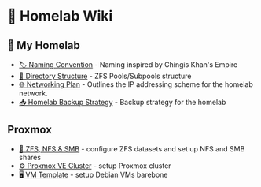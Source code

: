 # 📑 Homelab Wiki

## 🐎 My Homelab
* [🏷️ Naming Convention](./homelab/naming-convention.md) - Naming inspired by Chingis Khan's Empire
* [📁 Directory Structure](./homelab/directory-structure.md) - ZFS Pools/Subpools structure
* [🌐 Networking Plan](./homelab/ip-plan.md) - Outlines the IP addressing scheme for the homelab network.
* [📥 Homelab Backup Strategy](./homelab/backup.md) - Backup strategy for the homelab

## Proxmox
* [💽 ZFS, NFS & SMB](./proxmox/zfs_nfs_smb_share.md) - configure ZFS datasets and set up NFS and SMB shares
* [⚙️ Proxmox VE Cluster](./proxmox/cluster.md) - setup Proxmox cluster
* [🖥️ VM Template](./proxmox/vm_template.md) - setup Debian VMs barebone
